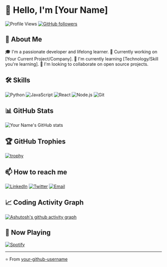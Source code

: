 # 👋 Hello, I'm [Your Name]

![Profile Views](https://komarev.com/ghpvc/?username=your-github-username&color=blueviolet)
[![GitHub followers](https://img.shields.io/github/followers/your-github-username?label=Follow&style=social)](https://github.com/your-github-username)

## 🚀 About Me

🎓 I'm a passionate developer and lifelong learner.
💼 Currently working on [Your Current Project/Company].
🌱 I'm currently learning [Technology/Skill you're learning].
👯 I'm looking to collaborate on open source projects.

## 🛠 Skills

![Python](https://img.shields.io/badge/-Python-3776AB?style=flat-square&logo=Python&logoColor=white)
![JavaScript](https://img.shields.io/badge/-JavaScript-F7DF1E?style=flat-square&logo=javascript&logoColor=black)
![React](https://img.shields.io/badge/-React-61DAFB?style=flat-square&logo=react&logoColor=black)
![Node.js](https://img.shields.io/badge/-Node.js-339933?style=flat-square&logo=node.js&logoColor=white)
![Git](https://img.shields.io/badge/-Git-F05032?style=flat-square&logo=git&logoColor=white)

## 📊 GitHub Stats

![Your Name's GitHub stats](https://github-readme-stats.vercel.app/api?username=your-github-username&show_icons=true&theme=radical)

## 🏆 GitHub Trophies

[![trophy](https://github-profile-trophy.vercel.app/?username=your-github-username&theme=onedark)](https://github.com/ryo-ma/github-profile-trophy)

## 📫 How to reach me

[![LinkedIn](https://img.shields.io/badge/-LinkedIn-0077B5?style=flat-square&logo=LinkedIn&logoColor=white)](https://www.linkedin.com/in/your-linkedin-profile/)
[![Twitter](https://img.shields.io/badge/-Twitter-1DA1F2?style=flat-square&logo=Twitter&logoColor=white)](https://twitter.com/your-twitter-handle)
[![Email](https://img.shields.io/badge/-Email-D14836?style=flat-square&logo=Gmail&logoColor=white)](mailto:your.email@example.com)

## 📈 Coding Activity Graph

[![Ashutosh's github activity graph](https://github-readme-activity-graph.vercel.app/graph?username=your-github-username&theme=dracula)](https://github.com/ashutosh00710/github-readme-activity-graph)

## 🎵 Now Playing

[![Spotify](https://novatorem-woad-ten.vercel.app/api/spotify)](https://open.spotify.com/user/your-spotify-user-id)

---

⭐️ From [your-github-username](https://github.com/your-github-username)
